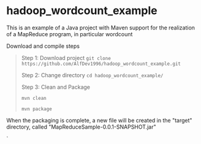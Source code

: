 # hadoop_wordcount_example

This is an example of a Java project with Maven support for the realization of a MapReduce program, in particular wordcount

Download and compile steps

> Step 1: Download project 
> `git clone https://github.com/AlfDev1996/hadoop_wordcount_example.git`
> 
> Step 2: Change directory 
> `cd hadoop_wordcount_example/`
> 
> 
> Step 3: Clean and Package
> 
> `mvn clean `
> 
> `mvn package`
> 
When the packaging is complete, a new file will be created in the "target" directory, called "MapReduceSample-0.0.1-SNAPSHOT.jar"


`

